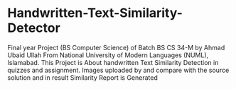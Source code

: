 # Handwritten-Text-Similarity-Detector
Final year Project (BS Computer Science)  of Batch BS CS 34-M by Ahmad Ubaid Ullah From National University of Modern Languages (NUML), Islamabad. 
This Project is About handwritten Text Similarity Detection in quizzes and assignment.
Images uploaded by and compare with the source solution and in result Similarity Report is Generated
